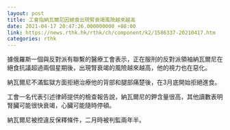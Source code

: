 ```yaml
---
layout: post
title: 工會指納瓦爾尼因絕食出現腎衰竭風險越來越高
date: 2021-04-17 20:47:26.000000000 +08:00
link: https://news.rthk.hk/rthk/ch/component/k2/1586337-20210417.htm
categories: rthk
---
```


據俄羅斯一個與反對派有聯繫的醫療工會表示，正在服刑的反對派領袖納瓦爾尼在絕食抗議超過兩個星期後，出現腎衰竭的風險越來越高，他的視力也在惡化。

納瓦爾尼不滿監獄方面拒絕治療他的背部和腿部痛楚後，在3月底開始拒絕進食。

工會一名代表引述律師提供的檢查報告說，納瓦爾尼的鉀含量很高，其他讀數表明腎臟可能很快衰竭，心臟可能隨時停頓。 

納瓦爾尼被控違反保釋條件，二月時被判監兩年半。

